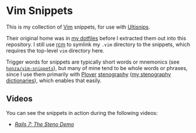 # Vim Snippets

This is my collection of [Vim][] snippets, for use with [Ultisnips][].

Their original home was in [my dotfiles][] before I extracted them out into
this repository. I still use [rcm][] to symlink my `.vim` directory to the
snippets, which requires the top-level `vim` directory here.

Trigger words for snippets are typically short words or mnemonics (see
[`honza/vim-snippets`][]), but many of mine tend to be whole words or phrases,
since I use them primarily with [Plover][] [stenography][] ([my stenography
dictionaries][]), which enables that easily.

## Videos

You can see the snippets in action during the following videos:

- _[Rails 7: The Steno Demo][]_

[`honza/vim-snippets`]: https://github.com/honza/vim-snippets
[my dotfiles]: https://github.com/paulfioravanti/dotfiles
[my stenography dictionaries]: https://github.com/paulfioravanti/steno-dictionaries
[Plover]: https://www.openstenoproject.org/plover/
[Rails 7: The Steno Demo]: https://www.youtube.com/watch?v=q7g0ml60LGY
[rcm]: https://github.com/thoughtbot/rcm
[stenography]: https://en.wikipedia.org/wiki/Stenotype
[Ultisnips]: https://github.com/SirVer/ultisnips
[Vim]: https://www.vim.org/
